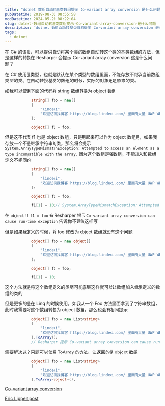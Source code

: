 ```yaml
---
title: "dotnet 数组自动转基类数组提示 Co-variant array conversion 是什么问题"
pubDatetime: 2019-08-31 08:55:58
modDatetime: 2024-05-20 08:22:04
slug: dotnet-数组自动转基类数组提示-Co-variant-array-conversion-是什么问题
description: "dotnet 数组自动转基类数组提示 Co-variant array conversion 是什么问题"
tags:
  - dotnet
---
```





在 C# 的语法，可以提供自动将某个类的数组自动转这个类的基类数组的方法，但是这样的转换在 Resharper 会提示 Co-variant array conversion 这是什么问题？

<!--more-->


<!-- CreateTime:2019/8/31 16:55:58 -->


在 C# 使用强类型，也就是默认在某个类型的数组里面，不能存放不继承当前数组类型的类。在自动转换基类的数组的时候，实际的对象还是原来的类。

如我可以使用下面的代码将 string 数组转换为 object 数组

```csharp
            string[] foo = new[]
            {
                "lindexi",
                "欢迎访问我博客 https://blog.lindexi.com/ 里面有大量 UWP WPF 博客"
            };

            object[] f1 = foo;
```

但是这不代表 f1 也是 object 数组，只是用起来可以作为 object 数组用，如果我存放一个不是继承字符串的类，那么将会提示 `System.ArrayTypeMismatchException: Attempted to access an element as a type incompatible with the array.` 因为这个数组是强数组，不能加入和数组定义不相同的

```csharp
            string[] foo = new[]
            {
                "lindexi",
                "欢迎访问我博客 https://blog.lindexi.com/ 里面有大量 UWP WPF 博客"
            };

            object[] f1 = foo;

            f1[1] = 10;// System.ArrayTypeMismatchException: Attempted to access an element as a type incompatible with the array.
```

在 `object[] f1 = foo` 有 Resharper 提示 `Co-variant array conversion can cause run-time exception` 告诉你不建议这样写

但是如果我定义的时候，将 foo 修改为 object 数组就没有这个问题

```csharp
            object[] foo = new object[]
            {
                "lindexi",
                "欢迎访问我博客 https://blog.lindexi.com/ 里面有大量 UWP WPF 博客"
            };

            object[] f1 = foo;

            f1[1] = 10;
```

这个方法就是将这个数组定义的类尽可能底层这样就可以让数组加入继承定义的数组的类的

但是更多的是在 Linq 的时候使用，如我从一个 Foo 方法里面拿到了字符串数组，此时我需要将这个数组转换为 object 数组，那么也会有相同提示

```csharp
            object[] foo = new List<string>
            {
                "lindexi",
                "欢迎访问我博客 https://blog.lindexi.com/ 里面有大量 UWP WPF 博客"
            }.ToArray();
            // Resharper 提示 Co-variant array conversion can cause run-time exception 因为 ToArray 返回的是 string[] 也就是通过 foo 拿到的是强数组
```

需要解决这个问题可以使用 ToArray 的方法，让返回的是 object 数组

```csharp
            object[] foo = new List<string>
            {
                "lindexi",
                "欢迎访问我博客 https://blog.lindexi.com/ 里面有大量 UWP WPF 博客"
            }.ToArray<object>();
```

[Co-variant array conversion](https://www.jetbrains.com/help/resharper/2018.3/CoVariantArrayConversion.html )

[Eric Lippert post](https://blogs.msdn.microsoft.com/ericlippert/2007/10/17/covariance-and-contravariance-in-c-part-two-array-covariance/)

